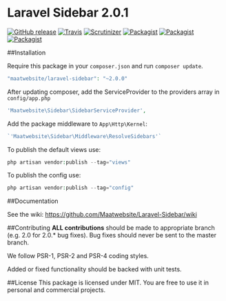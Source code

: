 # Laravel Sidebar 2.0.1

[![GitHub release](https://img.shields.io/github/release/Maatwebsite/Laravel-Sidebar.svg?style=flat)](https://packagist.org/packages/maatwebsite/laravel-sidebar)
[![Travis](https://img.shields.io/travis/Maatwebsite/Laravel-Sidebar.svg?style=flat)](https://travis-ci.org/Maatwebsite/Laravel-Sidebar)
[![Scrutinizer](https://img.shields.io/scrutinizer/g/Maatwebsite/Laravel-Sidebar.svg?style=flat)](https://github.com/Maatwebsite/Laravel-Sidebar)
[![Packagist](https://img.shields.io/packagist/dd/Maatwebsite/Laravel-Sidebar.svg?style=flat)](https://packagist.org/packages/maatwebsite/laravel-sidebar)
[![Packagist](https://img.shields.io/packagist/dm/Maatwebsite/Laravel-Sidebar.svg?style=flat)](https://packagist.org/packages/maatwebsite/laravel-sidebar)
[![Packagist](https://img.shields.io/packagist/dt/Maatwebsite/Laravel-Sidebar.svg?style=flat)](https://packagist.org/packages/maatwebsite/laravel-sidebar)

##Installation

Require this package in your `composer.json` and run `composer update`.

```php
"maatwebsite/laravel-sidebar": "~2.0.0"
```

After updating composer, add the ServiceProvider to the providers array in `config/app.php`

```php
'Maatwebsite\Sidebar\SidebarServiceProvider',
```

Add the package middleware to `App\Http\Kernel`:

```php
`'Maatwebsite\Sidebar\Middleware\ResolveSidebars'`
```

To publish the default views use:

```php
php artisan vendor:publish --tag="views"
```

To publish the config use:

```php
php artisan vendor:publish --tag="config"
```

##Documentation

See the wiki: https://github.com/Maatwebsite/Laravel-Sidebar/wiki

##Contributing
**ALL contributions** should be made to appropriate branch (e.g. 2.0 for 2.0.* bug fixes). Bug fixes should never be sent to the master branch.

We follow PSR-1, PSR-2 and PSR-4 coding styles.

Added or fixed functionality should be backed with unit tests.

##License
This package is licensed under MIT. You are free to use it in personal and commercial projects.
